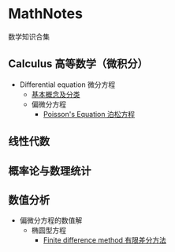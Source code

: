 # MathNotes
数学知识合集

## Calculus 高等数学（微积分）  
* Differential equation 微分方程  
  * [基本概念及分类](https://zhuanlan.zhihu.com/p/85151812#:~:text=%E5%B8%B8%E5%BE%AE%E5%88%86%E6%96%B9%E7%A8%8B%EF%BC%88Ordinary%20Differential,%E6%96%B9%E7%A8%8B%E4%B8%BA%E5%81%8F%E5%BE%AE%E5%88%86%E6%96%B9%E7%A8%8B%E3%80%82)  
  * 偏微分方程
    * [Poisson's Equation 泊松方程](https://www.youtube.com/watch?v=k91KDItxif0&ab_channel=ParthG)
## 线性代数  
## 概率论与数理统计  
## 数值分析
* 偏微分方程的数值解
  * 椭圆型方程
    * [Finite difference method 有限差分方法](https://zhuanlan.zhihu.com/p/411798670)
